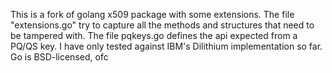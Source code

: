 This is a fork of golang x509 package with some extensions.
The file "extensions.go" try to capture all the methods and structures that need to be tampered with.
The file pqkeys.go defines the api expected from a PQ/QS key.
I have only tested against IBM's Dilithium implementation so far.
Go is BSD-licensed, ofc
